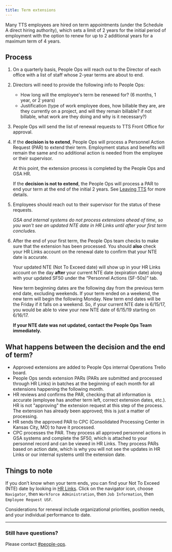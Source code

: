 ```yaml
---
title: Term extensions
---
```


Many TTS employees are hired on term appointments (under the Schedule A direct hiring authority), which sets a limit of 2 years for the initial period of employment with the option to renew for up to 2 additional years for a maximum term of 4 years.

## Process

1. On a quarterly basis, People Ops will reach out to the Director of each office with a list of staff whose 2-year terms are about to end. 

2. Directors will need to provide the following info to People Ops:

    * How long will the employee's term be renewed for? (6 months, 1 year, or 2 years)
    * Justification (type of work employee does, how billable they are, are they currently on a project, and will they remain billable? if not billable, what work are they doing and why is it necessary?)
  
3. People Ops will send the list of renewal requests to TTS Front Office for approval.

4. If the **decision is to extend**, People Ops will process a Personnel Action Request (PAR) to extend their term. Employment status and benefits will remain the same and no additional action is needed from the employee or their supervisor.

    At this point, the extension process is completed by the People Ops and GSA HR.

    If the **decision is not to extend**, the People Ops will process a PAR to end your term at the end of the initial 2 years. See [Leaving TTS]({{site.baseurl}}/leaving-tts/) for more details.

5. Employees should reach out to their supervisor for the status of these requests.

    *GSA and internal systems do not process extensions ahead of time, so you won't see an updated NTE date in HR Links until after your first term concludes.*

6. After the end of your first term, the People Ops team checks to make sure that the extension has been processed. You should **also** check your HR Links account on the renewal date to confirm that your NTE date is accurate.
    
    Your updated NTE (Not To Exceed date) will show up in your HR Links account on the day **after** your current NTE date (expiration date) along with your updated SF50 under the “Personnel Actions (SF-50s)” tab.  

    New term beginning dates are the following day from the previous term end date, excluding weekends. If your term ended on a weekend, the new term will begin the following Monday. New term end dates will be the Friday if it falls on a weekend. So, if your current NTE date is 6/15/17, you would be able to view your new NTE date of 6/15/19 starting on 6/16/17.

    **If your NTE date was not updated, contact the People Ops Team immediately.**

## What happens between the decision and the end of term?

- Approved extensions are added to People Ops internal Operations Trello board.
- People Ops sends extension PARs (PARs are submitted and processed through HR Links) in batches at the beginning of each month for all extensions happening the following month.
- HR reviews and confirms the PAR, checking that all information is accurate (employee has another term left, correct extension dates, etc.). HR is not "approving" the extension request at this step of the process. The extension has already been approved; this is just a matter of processing.
- HR sends the approved PAR to CPC (Consolidated Processing Center in Kansas City, MO) to have it processed.
- CPC processes the PAR. They process all approved personnel actions in GSA systems and complete the SF50, which is attached to your personnel record and can be viewed in HR Links. They process PARs based on action date, which is why you will not see the updates in HR Links or our internal systems until the extension date.

## Things to note

If you don’t know when your term ends, you can find your Not To Exceed (NTE) date by looking in [HR Links](https://corporateapps.gsa.gov/hr-links/). Click on the navigator icon, choose `Navigator`, then `Workforce Administration`, then `Job Information`, then `Employee Request USF`.

Considerations for renewal include organizational priorities, position needs, and your individual performance to date.

---

### Still have questions?

Please contact [#people-ops](https://gsa-tts.slack.com/messages/people-ops).
